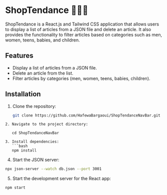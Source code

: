 # ShopTendance 👠👕👗

ShopTendance is a React.js and Tailwind CSS application that allows users to display a list of articles from a JSON file and delete an article. It also provides the functionality to filter articles based on categories such as men, women, teens, babies, and children.

## Features

- Display a list of articles from a JSON file.
- Delete an article from the list.
- Filter articles by categories (men, women, teens, babies, children).
## Installation

1. Clone the repository:
   ```bash
   git clone https://github.com/HafewaBargaoui/ShopTendanceNavBar.git
```
2. Navigate to the project directory:
   
   cd ShopTendanceNavBar

3. Install dependencies:
   ```bash
   npm install
   ```   
4. Start the JSON server:
 ```bash
 npx json-server --watch db.json --port 3001
```
5. Start the development server for the React app:
 ```bash
 npm start
```
